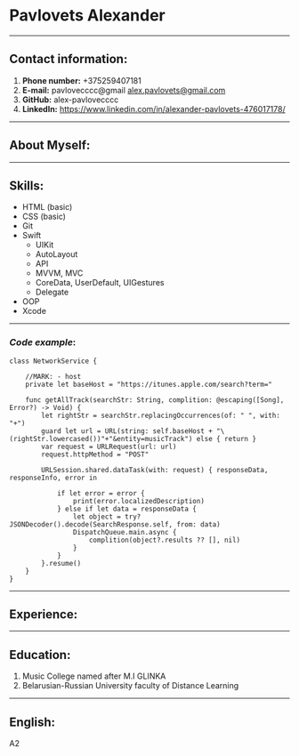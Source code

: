 # **Pavlovets Alexander**
**********
## **Contact information**:

1. **Phone number:** +375259407181
2. **E-mail:** pavlovecccc@gmail alex.pavlovets@gmail.com 
3. **GitHub:** alex-pavlovecccc
4. **LinkedIn:** https://www.linkedin.com/in/alexander-pavlovets-476017178/
*****************

## **About Myself**:
****************


## **Skills**:

* HTML (basic)
* CSS (basic)
* Git
* Swift 
    + UIKit
    + AutoLayout
    + API
    + MVVM, MVC
    + CoreData, UserDefault, UIGestures
    + Delegate 
* OOP
* Xcode
****************

### ***Code example***:
```
class NetworkService {
    
    //MARK: - host
    private let baseHost = "https://itunes.apple.com/search?term="
    
    func getAllTrack(searchStr: String, complition: @escaping([Song], Error?) -> Void) {
        let rightStr = searchStr.replacingOccurrences(of: " ", with: "+")
        guard let url = URL(string: self.baseHost + "\(rightStr.lowercased())"+"&entity=musicTrack") else { return }
        var request = URLRequest(url: url)
        request.httpMethod = "POST"
        
        URLSession.shared.dataTask(with: request) { responseData, responseInfo, error in
            
            if let error = error {
                print(error.localizedDescription)
            } else if let data = responseData {
                let object = try? JSONDecoder().decode(SearchResponse.self, from: data)
                DispatchQueue.main.async {
                    complition(object?.results ?? [], nil)
                }
            }
        }.resume()
    }
}
```
***************

## **Experience**:

****************

    
## **Education**:
1. Music College named after М.I GLINKA
2. Belarusian-Russian University faculty of Distance Learning

*****************
## **English**:
A2

